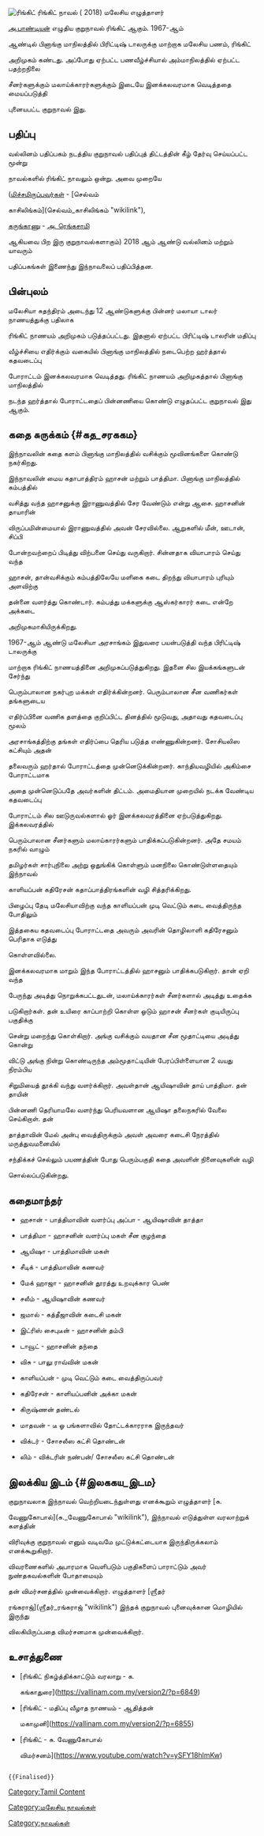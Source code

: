 ![ரிங்கிட்](ரிங்கிட்.jpg "ரிங்கிட்") ரிங்கிட் நாவல் ( 2018) மலேசிய எழுத்தாளர்
[அ.பாண்டியன்](அ.பாண்டியன் "wikilink") எழுதிய குறுநாவல் ரிங்கிட் ஆகும். 1967-ஆம்
ஆண்டில் பினாங்கு மாநிலத்தில் பிரிட்டிஷ் டாலருக்கு மாற்றாக மலேசிய பணம், ரிங்கிட்
அறிமுகம் கண்டது. அப்போது ஏற்பட்ட பணவீழ்ச்சியால் அம்மாநிலத்தில் ஏற்பட்ட பதற்றநிலை
சீனர்களுக்கும் மலாய்க்காரர்களுக்கும் இடையே இனக்கலவரமாக வெடித்ததை மையப்படுத்தி
புனையபட்ட குறுநாவல் இது.

## பதிப்பு

வல்லினம் பதிப்பகம் நடத்திய குறுநாவல் பதிப்புத் திட்டத்தின் கீழ் தேர்வு செய்யப்பட்ட மூன்று
நாவல்களில் ரிங்கிட் நாவலும் ஒன்று. அவை முறையே
([மிச்சமிருப்பவர்கள்](மிச்சமிருப்பவர்கள் "wikilink") - [செல்வம்
காசிலிங்கம்](செல்வம்_காசிலிங்கம் "wikilink"),
[கருங்காணு](கருங்காணு "wikilink") - [அ. ரெங்கசாமி](அ._ரெங்கசாமி "wikilink")
ஆகியவை பிற இரு குறுநாவல்களாகும்) 2018 ஆம் ஆண்டு வல்லினம் மற்றும் யாவரும்
பதிப்பகங்கள் இணைந்து இந்நாவலைப் பதிப்பித்தன.

## பின்புலம்

மலேசியா சுதந்திரம் அடைந்து 12 ஆண்டுகளுக்கு பின்னர் மலாயா டாலர் நாணயத்துக்கு பதிலாக
ரிங்கிட் நாணயம் அறிமுகம் படுத்தப்பட்டது. இதனால் ஏற்பட்ட பிரிட்டிஷ் டாலரின் மதிப்பு
வீழ்ச்சியை எதிர்க்கும் வகையில் பினாங்கு மாநிலத்தில் நடைபெற்ற ஹர்த்தால் கதவடைப்பு
போராட்டம் இனக்கலவரமாக வெடித்தது. ரிங்கிட் நாணயம் அறிமுகத்தால் பினாங்கு மாநிலத்தில்
நடந்த ஹர்த்தால் போராட்டதைப் பின்னணியை கொண்டு எழுதப்பட்ட குறுநாவல் இது ஆகும்.

## கதை சுருக்கம் {#கத_சரககம}

இந்நாவலின் கதை களம் பினாங்கு மாநிலத்தில் வசிக்கும் மூவினங்களை கொண்டு நகர்கிறது.
இந்நாவலின் மைய கதாபாத்திரம் ஹாசன் மற்றும் பாத்திமா. பினாங்கு மாநிலத்தில் கம்பத்தில்
வசித்து வந்த ஹாசனுக்கு இராணுவத்தில் சேர வேண்டும் என்று ஆசை. ஹாசனின் தாயாரின்
விருப்பமின்மையால் இராணுவத்தில் அவன் சேரவில்லை. ஆறுகளில் மீன், ஊடான், சிப்பி
போன்றவற்றைப் பிடித்து விற்பனை செய்து வருகிறார். சின்னதாக வியாபாரம் செய்து வந்த
ஹாசன், தான்வசிக்கும் கம்பத்திலேயே மளிகை கடை திறந்து வியாபாரம் புரியும் அளவிற்கு
தன்னை வளர்த்து கொண்டார். கம்பத்து மக்களுக்கு ஆஸ்கர்காரர் கடை என்றே அக்கடை
அறிமுகமாகியிருக்கிறது.

1967-ஆம் ஆண்டு மலேசியா அரசாங்கம் இதுவரை பயன்படுத்தி வந்த பிரிட்டிஷ் டாலருக்கு
மாற்றாக ரிங்கிட் நாணயத்தினை அறிமுகப்படுத்துகிறது. இதனை சில இயக்கங்களுடன் சேர்ந்து
பெரும்பாலான நகர்புற மக்கள் எதிர்க்கின்றனர். பெரும்பாலான சீன வணிகர்கள் தங்களுடைய
எதிர்ப்பினை வணிக தளத்தை குறிப்பிட்ட தினத்தில் மூடுவது, அதாவது கதவடைப்பு மூலம்
அரசாங்கத்திற்கு தங்கள் எதிர்ப்பை தெரிய படுத்த எண்ணுகின்றனர். சோசியலிஸ கட்சியும் அதன்
தலைவரும் ஹர்தால் போராட்டத்தை முன்னெடுக்கின்றனர். காந்தியவழியில் அகிம்சை போராட்டமாக
அதை முன்னெடுப்பதே அவர்களின் திட்டம். அமைதியான முறையில் நடக்க வேண்டிய கதவடைப்பு
போராட்டம் சில ஊடுருவல்களால் ஓர் இனக்கலவரத்தினை ஏற்படுத்துகிறது. இக்கலவரத்தில்
பெரும்பாலான சீனர்களும் மலாய்காரர்களும் பாதிக்கப்படுகின்றனர். அதே சமயம் நகரில் வாழும்
தமிழர்கள் சார்புநிலை அற்று ஒதுங்கிக் கொள்ளும் மனநிலை கொண்டுள்ளதையும் இந்நாவல்
காளியப்பன் கதிரேசன் கதாப்பாத்திரங்களின் வழி சித்தரிக்கிறது.

பிழைப்பு தேடி மலேசியாவிற்கு வந்த காளியப்பன் முடி வெட்டும் கடை வைத்திருந்த போதிலும்
இத்தகைய கதவடைப்பு போராட்டதை அவரும் அவரின் தொழிலாளி கதிரேசனும் பெரிதாக எடுத்து
கொள்ளவில்லை.

இனக்கலவரமாக மாறும் இந்த போராட்டத்தில் ஹாசனும் பாதிக்கபடுகிறார். தான் ஏறி வந்த
பேருந்து அடித்து நொறுக்கபட்டதுடன், மலாய்க்காரர்கள் சீனர்களால் அடித்து உதைக்க
படுகிறார்கள். தன் உயிரை காப்பாற்றி கொள்ள ஓடும் ஹாசன் சீனர்கள் குடியிருப்பு பகுதிக்கு
சென்று மறைந்து கொள்கிறார். அங்கு வசிக்கும் வயதான சீன மூதாட்டியை அடித்து கொன்று
விட்டு அங்கு நின்று கொண்டிருந்த அம்மூதாட்டியின் பேரப்பிள்ளையான 2 வயது நிரம்பிய
சிறுமியைத் தூக்கி வந்து வளர்க்கிறார். அவள்தான் ஆயிஷாவின் தாய் பாத்திமா. தன் தாயின்
பின்னணி தெரியாமலே வளர்ந்து பெரியவளான ஆயிஷா தலைநகரில் வேலை செய்கிறாள். தன்
தாத்தாவின் மேல் அன்பு வைத்திருக்கும் அவள் அவரை கடைசி நேரத்தில் மருத்துவமனையில்
சந்திக்கச் செல்லும் பயணத்தின் போது பெரும்பகுதி கதை அவளின் நினைவுகளின் வழி
சொல்லப்படுகின்றது.

## கதைமாந்தர்

-   ஹசான் - பாத்திமாவின் வளர்ப்பு அப்பா - ஆயிஷாவின் தாத்தா
-   பாத்திமா - ஹாசனின் வளர்ப்பு மகள் சீன குழந்தை
-   ஆயிஷா - பாத்திமாவின் மகள்
-   சீடிக் - பாத்திமாவின் கணவர்
-   மேக் ஹாஜா - ஹாசனின் தூரத்து உறவுக்கார பெண்
-   சலீம் - ஆயிஷாவின் கணவர்
-   ஜமால் - கத்தீஜாவின் கடைசி மகன்
-   இட்ரிஸ் சைபுடீன் - ஹாசனின் தம்பி
-   டாவூட் - ஹாசனின் தந்தை
-   விசு - பாலு ராவ்வின் மகன்
-   காளியப்பன் - முடி வெட்டும் கடை வைத்திருப்பவர்
-   கதிரேசன் - காளியப்பனின் அக்கா மகன்
-   கிருஷ்ணன் தண்டல்
-   மாதவன் - டீ ஓ பங்களாவில் தோட்டக்காரராக இருந்தவர்
-   விக்டர் - சோசலீஸ கட்சி தொண்டன்
-   லிம் - விக்டரின் நண்பன்/ சோசலீஸ கட்சி தொண்டன்

## இலக்கிய இடம் {#இலககய_இடம}

குறுநாவலாக இந்நாவல் வெற்றியடைந்துள்ளது எனக்கூறும் எழுத்தாளர் [சு.
வேணுகோபால்](சு._வேணுகோபால் "wikilink"), இந்நாவல் எடுத்துள்ள வரலாற்றுக் களத்தின்
விரிவுக்கு குறுநாவல் எனும் வடிவமே முட்டுக்கட்டையாக இருந்திருக்கலாம் எனக்கூறுகிறார்.
விவரணைகளில் அபாரமாக வெளிபடும் பகுதிகளைப் பாராட்டும் அவர் நுண்தகவல்களின் போதாமையும்
தன் விமர்சனத்தில் முன்வைக்கிறார். எழுத்தாளர் [ஶ்ரீதர்
ரங்கராஜ்](ஶ்ரீதர்_ரங்கராஜ் "wikilink") இந்தக் குறுநாவல் புனைவுக்கான மொழியில் இருந்து
விலகியிருப்பதை விமர்சனமாக முன்வைக்கிறார்.

## உசாத்துணை

-   [ரிங்கிட் நிகழ்த்திக்காட்டும் வரலாறு - க.
    கங்காதுரை](https://vallinam.com.my/version2/?p=6849)
-   [ரிங்கிட் - மதிப்பு வீழாத நாணயம் - ஆதித்தன்
    மகாமுனி](https://vallinam.com.my/version2/?p=6855)
-   [ரிங்கிட் - சு. வேணுகோபால்
    விமர்சனம்](https://www.youtube.com/watch?v=ySFY18hlmKw)

```{=mediawiki}
{{Finalised}}
```
[Category:Tamil Content](Category:Tamil_Content "wikilink")
[Category:மலேசிய நாவல்கள்](Category:மலேசிய_நாவல்கள் "wikilink")
[Category:நாவல்கள்](Category:நாவல்கள் "wikilink")

